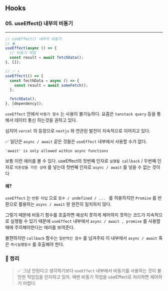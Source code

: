 ## Hooks

### 05. useEffect() 내부의 비동기

---

```jsx
// useEffect() 내부의 비동기
// ❌
useEffect(async () => {
  // 비동기 작업
  const result = await fetchData();
}, []);

// ✅ ⬇️
useEffect(() => {
  const fecthData = async () => {
    const result = await someFetch();
  };

  fetchData();
}, [dependency]);
```

`useEffect` 안에서 `비동기 함수` 는 사용이 불가능하다. 요즘은 `tanstack query` 등을 통해서 데이터 통신 하는것을 권하고 있다.

심지어 `vercel` 의 등장으로 `nextjs` 와 연관된 발전이 지속적으로 이어지고 있다.

✅ 일단은 `async / await` 같은 것들은 `useEffect` 내부에서 사용할 수가 없다.

`'await' is only allowed within async functions`

보통 이런 에러를 볼 수 있다.
useEffect의 첫번째 인자로 `실행될 callback` / 두번째 인자로 `의존성을 가진 상태` 를 넣는데 첫번째 인자로 `async / await` 를 넣을 수 없는 것이다

#### 왜?

`useEffect` 는 `반환 타입` 으로 `함수 / undefined / ... ` 를 허용하지만 `Promise` 를 반환으로 활용하는 `async / await` 랑 완전히 일치하지 않다.

그렇기 때문에 비동기 함수를 호출하면 예상치 못하게 제어하지 못하는 코드가 지속적으로 실행될 수 있기 때문에 `useEffect` 내부에서 `async / await , promise` 를 사용할때에 주의해야한다는 에러를 보여준다.

불편하지만 `callback` 함수는 `일반적인 함수` 를 넘겨주되 이 내부에서 `async / await` 혹은 `즉시실행함수` 를 호출해야 한다.

### 📌 정리

> ✅ 그냥 안된다고 생각하기보다 `useEffect` 내부에서 비동기를 사용하는 것이 불안한 작업임을 인지하고 있자. 매번 비동기 작업을 useEffect로 처리하면 제어하기 어렵다.
